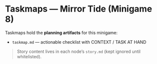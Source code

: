 # Taskmaps — Mirror Tide (Minigame 8)

Taskmaps hold the **planning artifacts** for this minigame:
- `taskmap.md` — actionable checklist with CONTEXT / TASK AT HAND

> Story content lives in each node’s `story.md` (kept ignored until whitelisted).
